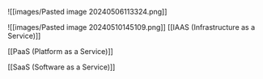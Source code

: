 
![[images/Pasted image 20240506113324.png]]



![[images/Pasted image 20240510145109.png]]
[[IAAS (Infrastructure as a Service)]]

[[PaaS (Platform as a Service)]]

[[SaaS (Software as a Service)]]



